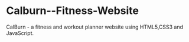 # Calburn--Fitness-Website
CalBurn - a fitness and workout planner website using HTML5,CSS3 and JavaScript.
